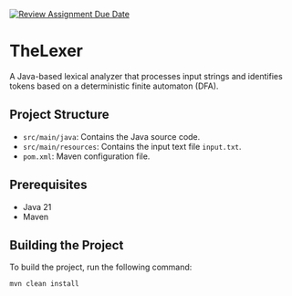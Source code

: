 [![Review Assignment Due Date](https://classroom.github.com/assets/deadline-readme-button-22041afd0340ce965d47ae6ef1cefeee28c7c493a6346c4f15d667ab976d596c.svg)](https://classroom.github.com/a/CqP1SIpv)
# TheLexer

A Java-based lexical analyzer that processes input strings and identifies tokens based on a deterministic finite automaton (DFA).

## Project Structure

- `src/main/java`: Contains the Java source code.
- `src/main/resources`: Contains the input text file `input.txt`.
- `pom.xml`: Maven configuration file.

## Prerequisites

- Java 21
- Maven

## Building the Project

To build the project, run the following command:

```sh
mvn clean install
